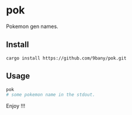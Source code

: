 # pok
Pokemon gen names.

## Install
```
cargo install https://github.com/9bany/pok.git
```

## Usage
```bash
pok
# some pokemon name in the stdout.
```

Enjoy !!!
